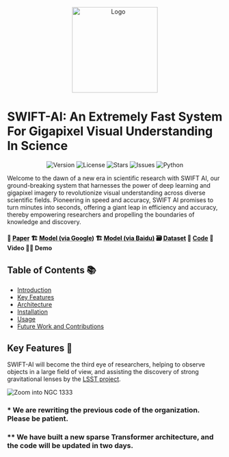 <div align="center">
  <img src="./img/logo_grid.png" alt="Logo" width="200">
</div>

# SWIFT-AI: An Extremely Fast System For Gigapixel Visual Understanding In Science

<div align="center">
<img src="https://img.shields.io/badge/Version-1.0.0-blue.svg" alt="Version"> 
<img src="https://img.shields.io/badge/License-CC%20BY%204.0-green.svg" alt="License">
<img src="https://img.shields.io/github/stars/liwenxi/SWIFT-AI?color=yellow" alt="Stars">
<img src="https://img.shields.io/github/issues/liwenxi/SWIFT-AI?color=red" alt="Issues">
<img src="https://img.shields.io/badge/python-3.8-purple.svg" alt="Python">
<!-- **Authors:** -->
<!-- **_¹  [Wenxi Li](https://liwenxi.github.io/)_** -->

<!-- **Affiliations:** -->

<!-- _¹ Shanghai Jiao Tong University_ -->

</div>

Welcome to the dawn of a new era in scientific research with SWIFT AI, our ground-breaking system that harnesses the power of deep learning and gigapixel imagery to revolutionize visual understanding across diverse scientific fields. Pioneering in speed and accuracy, SWIFT AI promises to turn minutes into seconds, offering a giant leap in efficiency and accuracy, thereby empowering researchers and propelling the boundaries of knowledge and discovery.



#### 📰 <a href="https://xxx" style="color: black; text-decoration: underline;text-decoration-style: dotted;">Paper</a>     :building_construction: <a href="https:/xxx" style="color: black; text-decoration: underline;text-decoration-style: dotted;">Model (via Google)</a>    :building_construction: <a href="https://pan.baidu.com/s/1j2WMkmEj0nqOOctiQGj2Wg?pwd=v7mi" style="color: black; text-decoration: underline;text-decoration-style: dotted;">Model (via Baidu)</a>    :card_file_box: <a href="https://www.gigavision.cn/data/news?nav=DataSet%20Panda&type=nav&t=1689145968317" style="color: black; text-decoration: underline;text-decoration-style: dotted;">Dataset</a>    :bricks: [Code](#usage)    :monocle_face: Video    :technologist: Demo    



## Table of Contents 📚

- [Introduction](#introduction)
- [Key Features](#key-features)
- [Architecture](#architecture)
- [Installation](#installation)
- [Usage](#usage)
- [Future Work and Contributions](#future-work-and-contributions)



## Key Features 🔑

SWIFT-AI will become the third eye of researchers, helping to observe objects in a large field of view, and assisting the discovery of strong gravitational lenses by the <a href="https://www.lsst.org/science/transient-optical-sky">LSST project</a>.

![Zoom into NGC 1333](img/Galaxy.gif)

### * We are rewriting the previous code of the organization. Please be patient.

### ** We have built a new sparse Transformer architecture, and the code will be updated in two days.




